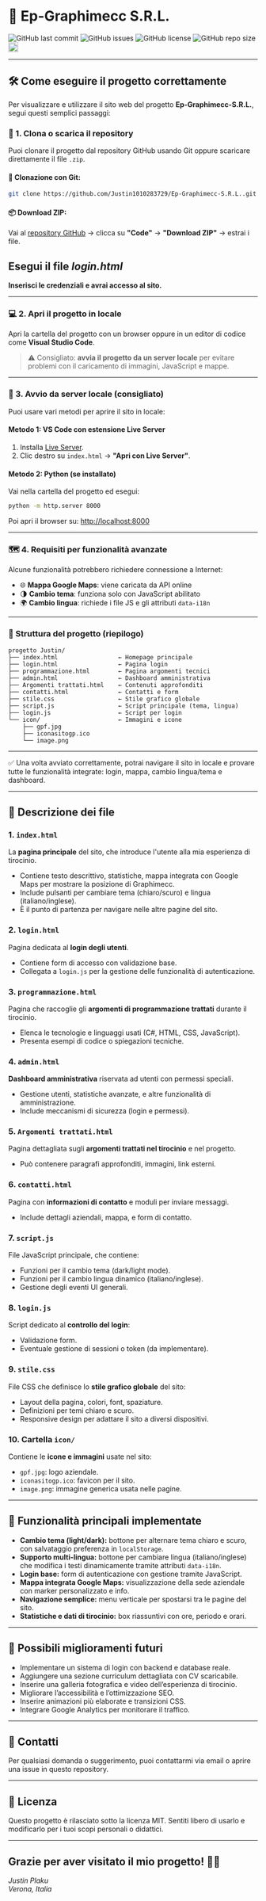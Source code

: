# 🚀 Ep-Graphimecc S.R.L.

![GitHub last commit](https://img.shields.io/github/last-commit/Justin1010283729/Ep-Graphimecc-SRL)
![GitHub issues](https://img.shields.io/github/issues/Justin1010283729/Ep-Graphimecc-SRL)
![GitHub license](https://img.shields.io/github/license/Justin1010283729/Ep-Graphimecc-SRL)
![GitHub repo size](https://img.shields.io/github/repo-size/Justin1010283729/Ep-Graphimecc-SRL)
<img src="icon/gpf.jpg" alt="custom emoji" width="20" height="20" style="vertical-align:middle" />


---

## 🛠️ Come eseguire il progetto correttamente

Per visualizzare e utilizzare il sito web del progetto **Ep-Graphimecc-S.R.L.**, segui questi semplici passaggi:

### 📁 1. Clona o scarica il repository

Puoi clonare il progetto dal repository GitHub usando Git oppure scaricare direttamente il file `.zip`.

#### 🔽 Clonazione con Git:
```bash
git clone https://github.com/Justin1010283729/Ep-Graphimecc-S.R.L..git
```

#### 📦 Download ZIP:
Vai al [repository GitHub](https://github.com/Justin1010283729/Ep-Graphimecc-S.R.L.) → clicca su **"Code"** → **"Download ZIP"** → estrai i file.


## Esegui il file *login.html*

**Inserisci le credenziali e avrai accesso al sito.**



---

### 💻 2. Apri il progetto in locale

Apri la cartella del progetto con un browser oppure in un editor di codice come **Visual Studio Code**.

> ⚠️ Consigliato: **avvia il progetto da un server locale** per evitare problemi con il caricamento di immagini, JavaScript e mappe.

---

### 🚀 3. Avvio da server locale (consigliato)

Puoi usare vari metodi per aprire il sito in locale:

#### Metodo 1: VS Code con estensione Live Server

1. Installa [Live Server](https://marketplace.visualstudio.com/items?itemName=ritwickdey.LiveServer).
2. Clic destro su `index.html` → **"Apri con Live Server"**.

#### Metodo 2: Python (se installato)

Vai nella cartella del progetto ed esegui:

```bash
python -m http.server 8000
```

Poi apri il browser su: [http://localhost:8000](http://localhost:8000)

---

### 🗺️ 4. Requisiti per funzionalità avanzate

Alcune funzionalità potrebbero richiedere connessione a Internet:

- 🌐 **Mappa Google Maps**: viene caricata da API online
- 🌗 **Cambio tema**: funziona solo con JavaScript abilitato
- 🌍 **Cambio lingua**: richiede i file JS e gli attributi `data-i18n`

---

### 📌 Struttura del progetto (riepilogo)

```
progetto Justin/
├── index.html                 ← Homepage principale
├── login.html                 ← Pagina login
├── programmazione.html        ← Pagina argomenti tecnici
├── admin.html                 ← Dashboard amministrativa
├── Argomenti trattati.html    ← Contenuti approfonditi
├── contatti.html              ← Contatti e form
├── stile.css                  ← Stile grafico globale
├── script.js                  ← Script principale (tema, lingua)
├── login.js                   ← Script per login
└── icon/                      ← Immagini e icone
    ├── gpf.jpg
    ├── iconasitogp.ico
    └── image.png
```

---

✅ Una volta avviato correttamente, potrai navigare il sito in locale e provare tutte le funzionalità integrate: login, mappa, cambio lingua/tema e dashboard.

---

## 📄 Descrizione dei file

### 1. `index.html`  
La **pagina principale** del sito, che introduce l'utente alla mia esperienza di tirocinio.  
- Contiene testo descrittivo, statistiche, mappa integrata con Google Maps per mostrare la posizione di Graphimecc.  
- Include pulsanti per cambiare tema (chiaro/scuro) e lingua (italiano/inglese).  
- È il punto di partenza per navigare nelle altre pagine del sito.

### 2. `login.html`  
Pagina dedicata al **login degli utenti**.  
- Contiene form di accesso con validazione base.  
- Collegata a `login.js` per la gestione delle funzionalità di autenticazione.

### 3. `programmazione.html`  
Pagina che raccoglie gli **argomenti di programmazione trattati** durante il tirocinio.  
- Elenca le tecnologie e linguaggi usati (C#, HTML, CSS, JavaScript).  
- Presenta esempi di codice o spiegazioni tecniche.

### 4. `admin.html`  
**Dashboard amministrativa** riservata ad utenti con permessi speciali.  
- Gestione utenti, statistiche avanzate, e altre funzionalità di amministrazione.  
- Include meccanismi di sicurezza (login e permessi).

### 5. `Argomenti trattati.html`  
Pagina dettagliata sugli **argomenti trattati nel tirocinio** e nel progetto.  
- Può contenere paragrafi approfonditi, immagini, link esterni.

### 6. `contatti.html`  
Pagina con **informazioni di contatto** e moduli per inviare messaggi.  
- Include dettagli aziendali, mappa, e form di contatto.

### 7. `script.js`  
File JavaScript principale, che contiene:  
- Funzioni per il cambio tema (dark/light mode).  
- Funzioni per il cambio lingua dinamico (italiano/inglese).  
- Gestione degli eventi UI generali.

### 8. `login.js`  
Script dedicato al **controllo del login**:  
- Validazione form.  
- Eventuale gestione di sessioni o token (da implementare).

### 9. `stile.css`  
File CSS che definisce lo **stile grafico globale** del sito:  
- Layout della pagina, colori, font, spaziature.  
- Definizioni per temi chiaro e scuro.  
- Responsive design per adattare il sito a diversi dispositivi.

### 10. Cartella `icon/`  
Contiene le **icone e immagini** usate nel sito:  
- `gpf.jpg`: logo aziendale.  
- `iconasitogp.ico`: favicon per il sito.  
- `image.png`: immagine generica usata nelle pagine.

---

## 🌟 Funzionalità principali implementate

- **Cambio tema (light/dark):** bottone per alternare tema chiaro e scuro, con salvataggio preferenza in `localStorage`.  
- **Supporto multi-lingua:** bottone per cambiare lingua (italiano/inglese) che modifica i testi dinamicamente tramite attributi `data-i18n`.  
- **Login base:** form di autenticazione con gestione tramite JavaScript.  
- **Mappa integrata Google Maps:** visualizzazione della sede aziendale con marker personalizzato e info.  
- **Navigazione semplice:** menu verticale per spostarsi tra le pagine del sito.  
- **Statistiche e dati di tirocinio:** box riassuntivi con ore, periodo e orari.  

---

## 🚀 Possibili miglioramenti futuri

- Implementare un sistema di login con backend e database reale.  
- Aggiungere una sezione curriculum dettagliata con CV scaricabile.  
- Inserire una galleria fotografica e video dell’esperienza di tirocinio.  
- Migliorare l’accessibilità e l’ottimizzazione SEO.  
- Inserire animazioni più elaborate e transizioni CSS.  
- Integrare Google Analytics per monitorare il traffico.  

---

## 🤝 Contatti

Per qualsiasi domanda o suggerimento, puoi contattarmi via email o aprire una issue in questo repository.

---

## 📜 Licenza

Questo progetto è rilasciato sotto la licenza MIT. Sentiti libero di usarlo e modificarlo per i tuoi scopi personali o didattici.

---

Grazie per aver visitato il mio progetto! 🙏✨  
---

*Justin Plaku*  
*Verona, Italia*


